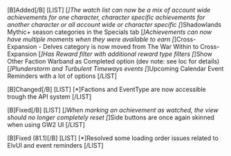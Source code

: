 [B]Added[/B]
[LIST]
[*]The watch list can now be a mix of account wide achievements for one character, character specific achievements for another character or all account wide or character specific
[*]Shadowlands Mythic+ season categories in the Specials tab
[*]Achievements can now have multiple moments when they were available to earn
[*]Cross-Expansion - Delves category is now moved from The War Within to Cross-Expansion
[*]Has Reward filter with additional reward type filters
[*]Show Other Faction Warband as Completed option (dev note: see loc for details)
[*]Plunderstorm and Turbulent Timeways events
[*]Upcoming Calendar Event Reminders with a lot of options
[/LIST]

[B]Changed[/B]
[LIST]
[*]Factions and EventType are now accessible trough the API system
[/LIST]

[B]Fixed[/B]
[LIST]
[*]When marking an achievement as watched, the view should no longer completely reset
[*]Side buttons are once again skinned when using GW2 UI
[/LIST]

[B]Fixed (81.1)[/B]
[LIST]
[*]Resolved some loading order issues related to ElvUI and event reminders
[/LIST]